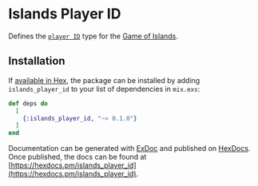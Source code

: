 # Islands Player ID

Defines the [`player ID`][player_id] type for the [Game of Islands][readme].

## Installation

If [available in Hex](https://hex.pm/docs/publish), the package can be installed
by adding `islands_player_id` to your list of dependencies in `mix.exs`:

```elixir
def deps do
  [
    {:islands_player_id, "~> 0.1.0"}
  ]
end
```

Documentation can be generated with [ExDoc](https://github.com/elixir-lang/ex_doc)
and published on [HexDocs](https://hexdocs.pm). Once published, the docs can
be found at [https://hexdocs.pm/islands_player_id](https://hexdocs.pm/islands_player_id).

[player_id]: https://hexdocs.pm/islands_player_id/Islands.PlayerID.html#t:t/0
[readme]: https://github.com/RaymondLoranger/islands_vue_client#readme

